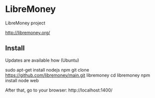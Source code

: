 LibreMoney
==========

LibreMoney project

<http://libremoney.org/>


Install
-------

Updates are available how (Ubuntu)

sudo apt-get install nodejs npm
git clone https://github.com/libremoney/main.git libremoney
cd libremoney
npm install
node web

After that, go to your browser: http://localhost:1400/
